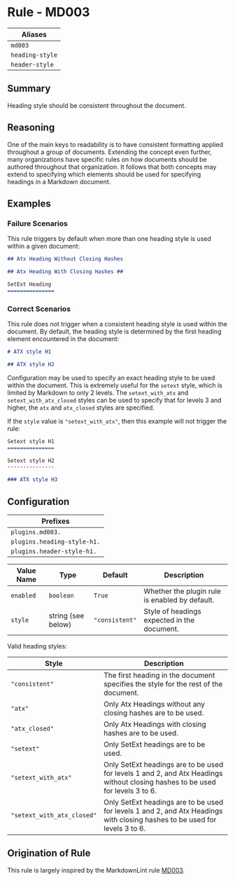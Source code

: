 # Rule - MD003

| Aliases |
| --- |
| `md003` |
| `heading-style` |
| `header-style` |

## Summary

Heading style should be consistent throughout the document.

## Reasoning

One of the main keys to readability is to have consistent formatting applied
throughout a group of documents.  Extending the concept even further, many
organizations have specific rules on how documents should be authored throughout
that organization.  It follows that both concepts may extend to specifying
which elements should be used for specifying headings in a Markdown document.

## Examples

### Failure Scenarios

This rule triggers by default when more than one heading style is used within
a given document:

```Markdown
## Atx Heading Without Closing Hashes

## Atx Heading With Closing Hashes ##

SetExt Heading
===============
```

### Correct Scenarios

This rule does not trigger when a consistent heading style is used within
the document.  By default, the heading style is determined by the first
heading element encountered in the document:

```Markdown
# ATX style H1

## ATX style H2
```

Configuration may be used to specify an exact heading style to be used within
the document.  This is extremely useful for the `setext` style, which is limited
by Markdown to only 2 levels.  The `setext_with_atx` and `setext_with_atx_closed`
styles can be used to specify that for levels 3 and higher, the `atx` and
`atx_closed` styles are specified.

If the `style` value is `"setext_with_atx"`, then this example will not trigger
the rule:

```Markdown
Setext style H1
===============

Setext style H2
---------------

### ATX style H3
```

## Configuration

| Prefixes |
| --- |
| `plugins.md003.` |
| `plugins.heading-style-h1.` |
| `plugins.header-style-h1.` |

| Value Name | Type | Default | Description |
| -- | -- | -- | -- |
| `enabled` | `boolean` | `True` | Whether the plugin rule is enabled by default. |
| `style` | string (see below) | `"consistent"` | Style of headings expected in the document. |

Valid heading styles:

| Style | Description |
| -- | -- |
| `"consistent"` | The first heading in the document specifies the style for the rest of the document. |
| `"atx"` | Only Atx Headings without any closing hashes are to be used. |
| `"atx_closed"` | Only Atx Headings with closing hashes are to be used. |
| `"setext"` | Only SetExt headings are to be used. |
| `"setext_with_atx"` | Only SetExt headings are to be used for levels 1 and 2, and Atx Headings without closing hashes to be used for levels 3 to 6.|
| `"setext_with_atx_closed"` |Only SetExt headings are to be used for levels 1 and 2, and Atx Headings with closing hashes to be used for levels 3 to 6.|

## Origination of Rule

This rule is largely inspired by the MarkdownLint rule
[MD003](https://github.com/DavidAnson/markdownlint/blob/master/doc/Rules.md#md003---heading-style).
